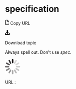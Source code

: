 # specification

![Copy URL](media/specification/Copy.png)
Copy URL

![Download](media/specification/Download.png)

Download topic

Always spell out. Don't use *spec*. 

![In progress](media/specification/activity-large.gif)

URL :
